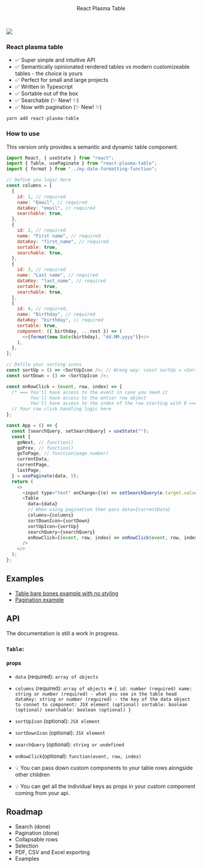 <p>&nbsp;</p>
<p align='center'>React Plasma Table</p>
<p>&nbsp;</p>

[![](https://img.shields.io/npm/dt/react-plasma-table?style=for-the-badge)]()

### React plasma table

- ✅ Super simple and intuitive API
- ✅ Semantically opinionated rendered tables vs modern customizeable tables - the choice is yours
- ✅ Perfect for small and large projects
- ✅ Written in Typescript
- ✅ Sortable out of the box
- ✅ Searchable (✨ New! ✨)
- ✅ Now with pagination (✨ New! ✨)

```
yarn add react-plasma-table
```

### How to use

This version only provides a semantic and dynamic table component.

```javascript
import React, { useState } from "react";
import { Table, usePaginate } from "react-plasma-table";
import { format } from "../my-date-formatting-function";

// Define you logic here
const columns = [
  {
    id: 1, // required
    name: "Email", // required
    dataKey: "email", // required
    searchable: true,
  },
  {
    id: 2, // required
    name: "First name", // required
    dataKey: "first_name", // required
    sortable: true,
    searchable: true,
  },
  {
    id: 3, // required
    name: "Last name", // required
    dataKey: "last_name", // required
    sortable: true,
    searchable: true,
  },
  {
    id: 4, // required,
    name: "Birthday", // required
    dataKey: "birthday", // required
    sortable: true,
    component: ({ birthday, ...rest }) => (
      <>{format(new Date(birthday), "dd.MM.yyyy")}</>
    ),
  },
];

// Defile your sorting icons
const sortUp = () => <SortUpIcon />; // Wrong way: const sortUp = <SortUpIcon />
const sortDown = () => <SortUpIcon />;

const onRowClick = (event, row, index) => {
  /* === You'll have access to the event in case you need it
         You'll have access to the entier row object
         You'll have access to the index of the row starting with 0 === */
  // Your row click handling logic here
};

const App = () => {
  const [searchQuery, setSearchQuery] = useState("");
  const {
    goNext, // function()
    goPrev, // function()
    goToPage, // function(page number)
    currentData,
    currentPage,
    lastPage,
  } = usePaginate(data, 5);
  return (
    <>
      <input type="text" onChange={(e) => setSearchQuery(e.target.value)} />
      <Table
        data={data}
        // When using pagination then pass data={currentData}
        columns={columns}
        sortDownIcon={sortDown}
        sortUpIcon={sortUp}
        searchQuery={searchQuery}
        onRowClick={(event, row, index) => onRowClick(event, row, index)}
      />
    </>
  );
};
```

## Examples

- [Table bare bones example with no styling](https://codesandbox.io/s/fervent-easley-z1jei)
- [Pagination example](https://codesandbox.io/s/thirsty-edison-sz5bd)

## API

The documentation is still a work in progress.

### `Table`:

#### props

- `data` (required): `array of objects`
- `columns` (required): `array of objects` => `{ id: number (required) name: string or number (required) - what you see in the table head dataKey: string or number (required) - the key of the data object to connet to component: JSX element (optional) sortable: boolean (optional) searchable: boolean (optional) }`
- `sortUpIcon` (optional): `JSX element`
- `sortDownIcon` (optional): `JSX element`
- `searchQuery` (optional): `string or undefined`
- `onRowClick`(optional): `function(event, row, index)`

- 💡 You can pass down custom components to your table rows alongside other children
- 💡 You can get all the individual keys as props in your custom component coming from your api.

## Roadmap

- Search (done)
- Pagination (done)
- Collapsable rows
- Selection
- PDF, CSV and Excel exporting
- Examples

